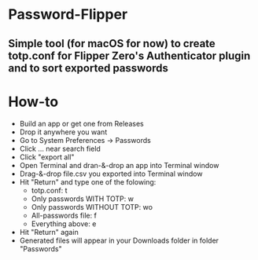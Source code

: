 # Password-Flipper

## Simple tool (for macOS for now) to create totp.conf for Flipper Zero's Authenticator plugin and to sort exported passwords

# How-to

- Build an app or get one from Releases
- Drop it anywhere you want
- Go to System Preferences -> Passwords
- Click ... near search field
- Click "export all"
- Open Terminal and dran-&-drop an app into Terminal window
- Drag-&-drop file.csv you exported into Terminal window
- Hit "Return" and type one of the folowing:
	- totp.conf: t
	- Only passwords WITH TOTP: w
	- Only passwords WITHOUT TOTP: wo
	- All-passwords file: f
	- Everything above: e
- Hit "Return" again
- Generated files will appear in your Downloads folder in folder "Passwords"
